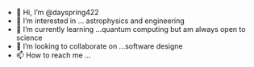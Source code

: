 - 👋 Hi, I’m @dayspring422
- 👀 I’m interested in ... astrophysics and engineering
- 🌱 I’m currently learning ...quantum computing but am always open to science
- 💞️ I’m looking to collaborate on ...software designe
- 📫 How to reach me ...

<!---
dayspring422/dayspring422 is a ✨ special ✨ repository because its `README.md` (this file) appears on your GitHub profile.
You can click the Preview link to take a look at your changes.
--->
